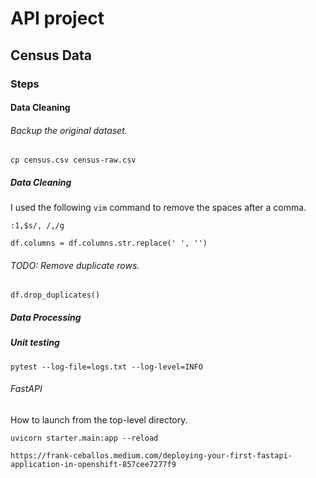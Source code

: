 # API project

## Census Data

### Steps

#### Data Cleaning

###### Backup the original dataset.
```
cp census.csv census-raw.csv
```

##### Data Cleaning
I used the following `vim` command to remove the spaces after a comma.
```
:1,$s/, /,/g
```
```
df.columns = df.columns.str.replace(' ', '')
```

###### TODO: Remove duplicate rows.
```
df.drop_duplicates()
```

##### Data Processing

##### Unit testing
```
pytest --log-file=logs.txt --log-level=INFO
```

###### FastAPI

How to launch from the top-level directory.
```
uvicorn starter.main:app --reload
```

```
https://frank-ceballos.medium.com/deploying-your-first-fastapi-application-in-openshift-857cee7277f9
```

